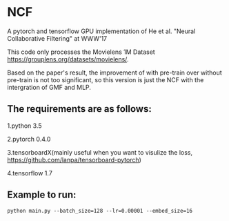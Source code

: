 # NCF
A pytorch and tensorflow GPU implementation of He et al. "Neural Collaborative Filtering" at WWW'17

This code only processes the Movielens 1M Dataset https://grouplens.org/datasets/movielens/. 

Based on the paper's result, the improvement of with pre-train over without pre-train is not too significant, so this version is just the NCF with the intergration of GMF and MLP.


## The requirements are as follows:
1.python 3.5

2.pytorch 0.4.0

3.tensorboardX(mainly useful when you want to visulize the loss, https://github.com/lanpa/tensorboard-pytorch)

4.tensorflow 1.7


## Example to run:
```
python main.py --batch_size=128 --lr=0.00001 --embed_size=16
```
